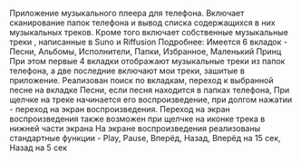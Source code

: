 Приложение музыкального плеера для телефона. 
Включает сканирование папок телефона и вывод списка содержащихся в них музыкальных треков.
Кроме того включает собственные музыкальные треки , написанные в Suno и Riffusion 
Подробнее:
Имеется 6 вкладок - Песни, Альбомы, Исполнители, Папки, Избранное, Маленький Принц
При этом первые 4 вкладки отображают музыкальные треки из папок телефона, а две последние включают мои треки, зашитые в приложение.
Реализован поиск по вкладкам, переход к выбранной песне на вкладке Песни, если песня находится в папках телефона,
При щелчке на треке начинается его воспроизведение, при долгом нажатии - переход на экран воспроизведения. Переход на экран воспроизведения также возможен при щелчке на иконке трека в нижней части экрана 
На экране воспроизведения реализованы стандартные функции - Play, Pause, Вперёд, Назад, Вперёд на 15 сек, Назад на 5 сек
